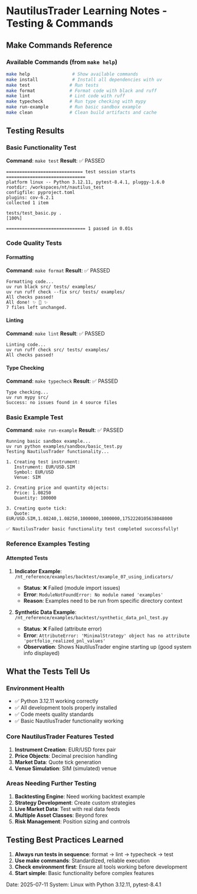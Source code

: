 # NautilusTrader Learning Notes - Testing & Commands

## Make Commands Reference

### Available Commands (from `make help`)
```bash
make help                # Show available commands
make install             # Install all dependencies with uv
make test               # Run tests
make format             # Format code with black and ruff
make lint               # Lint code with ruff
make typecheck          # Run type checking with mypy
make run-example        # Run basic sandbox example
make clean              # Clean build artifacts and cache
```

## Testing Results

### Basic Functionality Test
**Command**: `make test`
**Result**: ✅ PASSED
```
============================= test session starts ==============================
platform linux -- Python 3.12.11, pytest-8.4.1, pluggy-1.6.0
rootdir: /workspaces/nt/nautilus_test
configfile: pyproject.toml
plugins: cov-6.2.1
collected 1 item

tests/test_basic.py .                                                    [100%]

============================== 1 passed in 0.01s
```

### Code Quality Tests

#### Formatting
**Command**: `make format`
**Result**: ✅ PASSED
```
Formatting code...
uv run black src/ tests/ examples/
uv run ruff check --fix src/ tests/ examples/
All checks passed!
All done! ✨ 🍰 ✨
7 files left unchanged.
```

#### Linting
**Command**: `make lint`
**Result**: ✅ PASSED
```
Linting code...
uv run ruff check src/ tests/ examples/
All checks passed!
```

#### Type Checking
**Command**: `make typecheck`
**Result**: ✅ PASSED
```
Type checking...
uv run mypy src/
Success: no issues found in 4 source files
```

### Basic Example Test
**Command**: `make run-example`
**Result**: ✅ PASSED
```
Running basic sandbox example...
uv run python examples/sandbox/basic_test.py
Testing NautilusTrader functionality...

1. Creating test instrument:
   Instrument: EUR/USD.SIM
   Symbol: EUR/USD
   Venue: SIM

2. Creating price and quantity objects:
   Price: 1.08250
   Quantity: 100000

3. Creating quote tick:
   Quote: EUR/USD.SIM,1.08240,1.08250,1000000,1000000,1752220105638048000

✅ NautilusTrader basic functionality test completed successfully!
```

### Reference Examples Testing

#### Attempted Tests
1. **Indicator Example**: `/nt_reference/examples/backtest/example_07_using_indicators/`
   - **Status**: ❌ Failed (module import issues)
   - **Error**: `ModuleNotFoundError: No module named 'examples'`
   - **Reason**: Examples need to be run from specific directory context

2. **Synthetic Data Example**: `/nt_reference/examples/backtest/synthetic_data_pnl_test.py`
   - **Status**: ❌ Failed (attribute error)
   - **Error**: `AttributeError: 'MinimalStrategy' object has no attribute 'portfolio_realized_pnl_values'`
   - **Observation**: Shows NautilusTrader engine starting up (good system info displayed)

## What the Tests Tell Us

### Environment Health
- ✅ Python 3.12.11 working correctly
- ✅ All development tools properly installed
- ✅ Code meets quality standards
- ✅ Basic NautilusTrader functionality working

### Core NautilusTrader Features Tested
1. **Instrument Creation**: EUR/USD forex pair
2. **Price Objects**: Decimal precision handling
3. **Market Data**: Quote tick generation
4. **Venue Simulation**: SIM (simulated) venue

### Areas Needing Further Testing
1. **Backtesting Engine**: Need working backtest example
2. **Strategy Development**: Create custom strategies
3. **Live Market Data**: Test with real data feeds
4. **Multiple Asset Classes**: Beyond forex
5. **Risk Management**: Position sizing and controls

## Testing Best Practices Learned

1. **Always run tests in sequence**: format → lint → typecheck → test
2. **Use make commands**: Standardized, reliable execution
3. **Check environment first**: Ensure all tools working before development
4. **Start simple**: Basic functionality before complex features

Date: 2025-07-11
System: Linux with Python 3.12.11, pytest-8.4.1